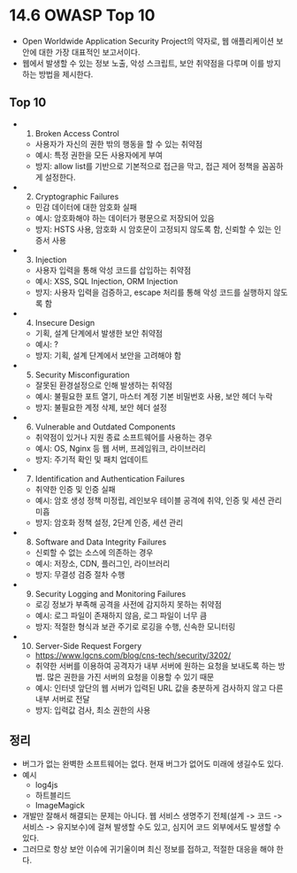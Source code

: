 # 14.6 OWASP Top 10

- Open Worldwide Application Security Project의 약자로, 웹 애플리케이션 보안에 대한 가장 대표적인 보고서이다.
- 웹에서 발생할 수 있는 정보 노출, 악성 스크립트, 보안 취약점을 다루며 이를 방지하는 방법을 제시한다.

## Top 10

- 1. Broken Access Control

  - 사용자가 자신의 권한 밖의 행동을 할 수 있는 취약점
  - 예시: 특정 권한을 모든 사용자에게 부여
  - 방지: allow list를 기반으로 기본적으로 접근을 막고, 접근 제어 정책을 꼼꼼하게 설정한다.

- 2. Cryptographic Failures

  - 민감 데이터에 대한 암호화 실패
  - 예시: 암호화해야 하는 데이터가 평문으로 저장되어 있음
  - 방지: HSTS 사용, 암호화 시 암호문이 고정되지 않도록 함, 신뢰할 수 있는 인증서 사용

- 3. Injection

  - 사용자 입력을 통해 악성 코드를 삽입하는 취약점
  - 예시: XSS, SQL Injection, ORM Injection
  - 방지: 사용자 입력을 검증하고, escape 처리를 통해 악성 코드를 실행하지 않도록 함

- 4. Insecure Design

  - 기획, 설계 단계에서 발생한 보안 취약점
  - 예시: ?
  - 방지: 기획, 설계 단계에서 보안을 고려해야 함

- 5. Security Misconfiguration

  - 잘못된 환경설정으로 인해 발생하는 취약점
  - 예시: 불필요한 포트 열기, 마스터 계정 기본 비밀번호 사용, 보안 헤더 누락
  - 방지: 불필요한 계정 삭제, 보안 헤더 설정

- 6. Vulnerable and Outdated Components

  - 취약점이 있거나 지원 종료 소프트웨어를 사용하는 경우
  - 예시: OS, Nginx 등 웹 서버, 프레임워크, 라이브러리
  - 방지: 주기적 확인 및 패치 업데이트

- 7. Identification and Authentication Failures

  - 취약한 인증 및 인증 실패
  - 예시: 암호 생성 정책 미정립, 레인보우 테이블 공격에 취약, 인증 및 세션 관리 미흡
  - 방지: 암호화 정책 설정, 2단계 인증, 세션 관리

- 8. Software and Data Integrity Failures

  - 신뢰할 수 없는 소스에 의존하는 경우
  - 예시: 저장소, CDN, 플러그인, 라이브러리
  - 방지: 무결성 검증 절차 수행

- 9. Security Logging and Monitoring Failures

  - 로깅 정보가 부족해 공격을 사전에 감지하지 못하는 취약점
  - 예시: 로그 파일이 존재하지 않음, 로그 파일이 너무 큼
  - 방지: 적절한 형식과 보관 주기로 로깅을 수행, 신속한 모니터링

- 10. Server-Side Request Forgery

  - https://www.lgcns.com/blog/cns-tech/security/3202/
  - 취약한 서버를 이용하여 공격자가 내부 서버에 원하는 요청을 보내도록 하는 방법. 많은 권한을 가진 서버의 요청을 이용할 수 있기 때문
  - 예시: 인터넷 앞단의 웹 서버가 입력된 URL 값을 충분하게 검사하지 않고 다른 내부 서버로 전달
  - 방지: 입력값 검사, 최소 권한의 사용

## 정리

- 버그가 없는 완벽한 소프트웨어는 없다. 현재 버그가 없어도 미래에 생길수도 있다.
- 예시
  - log4js
  - 하트블리드
  - ImageMagick
- 개발만 잘해서 해결되는 문제는 아니다. 웹 서비스 생명주기 전체(설계 -> 코드 -> 서비스 -> 유지보수)에 걸쳐 발생할 수도 있고, 심지어 코드 외부에서도 발생할 수 있다.
- 그러므로 항상 보안 이슈에 귀기울이며 최신 정보를 접하고, 적절한 대응을 해야 한다.
